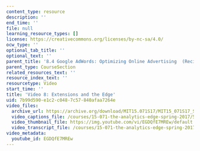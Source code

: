 ```yaml
---
content_type: resource
description: ''
end_time: ''
file: null
learning_resource_types: []
license: https://creativecommons.org/licenses/by-nc-sa/4.0/
ocw_type: ''
optional_tab_title: ''
optional_text: ''
parent_title: '8.4 Google AdWords: Optimizing Online Advertising  (Recitation)'
parent_type: CourseSection
related_resources_text: ''
resource_index_text: ''
resourcetype: Video
start_time: ''
title: 'Video 8: Extensions and the Edge'
uid: 7b99d590-e1c2-c048-7c57-840afaa7264e
video_files:
  archive_url: https://archive.org/download/MIT15.071S17/MIT15_071S17_Session_8.4.09_300k.mp4
  video_captions_file: /courses/15-071-the-analytics-edge-spring-2017/55df63c1bb545019858e56b2558591bf_EGDQfE7MREw.vtt
  video_thumbnail_file: https://img.youtube.com/vi/EGDQfE7MREw/default.jpg
  video_transcript_file: /courses/15-071-the-analytics-edge-spring-2017/093491ce59039f2c66923a9ac6deaefe_EGDQfE7MREw.pdf
video_metadata:
  youtube_id: EGDQfE7MREw
---
```

